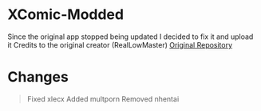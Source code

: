 # XComic-Modded
 
Since the original app stopped being updated I decided to fix it and upload it
Credits to the original creator (RealLowMaster) 
[Original Repository](https://github.com/RealLowMaster/X-Comic-Downloader-Project)

# Changes
> Fixed xlecx
> Added multporn
> Removed nhentai
